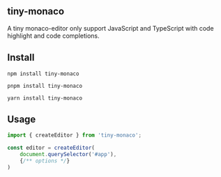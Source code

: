 ## tiny-monaco
A tiny monaco-editor only support JavaScript and TypeScript with code highlight and code completions.

## Install
`npm install tiny-monaco`

`pnpm install tiny-monaco`

`yarn install tiny-monaco`

## Usage
```javascript
import { createEditor } from 'tiny-monaco';

const editor = createEditor(
    document.querySelector('#app'),
    {/** options */}
)
```